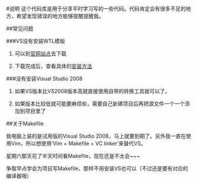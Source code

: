 #说明
这个代码库是用于分享平时学习写的一些代码。代码肯定会有很多不足的地方，希望发现错误的地方能够提醒提醒我。

##常见问题

###VS没有安装WTL模板

1.  可以到[官网站点](http://www.microsoft.com/download/en/details.aspx?displaylang=en&id=9668)去下载

2.	下载完成后，查看具体的[安装方法](http://blog.csdn.net/okadler0518/article/details/4159790)
      
###没有安装Visual Studio 2008

1.	如果VS版本比VS2008版本高就直接使用自带的转换工具就可以了。

2.	如果版本比较低就可能要麻烦些，需要自己新建项目后再把源文件一个一个添加到项目里了

##关于Makefile

我电脑上装的是试用版的Visual Studio 2008，马上就要到期了。另外我一直在使用Vim，所以想使用‘Vim + Makefile + VC linker’来替代VS。   

星期六那天花了半天时间看Makefile，现在还是不太会~~~     

争取早点学会为项目写Makefile，那样不用安装VS也可以（不过还是要有对应的编译器哦）
